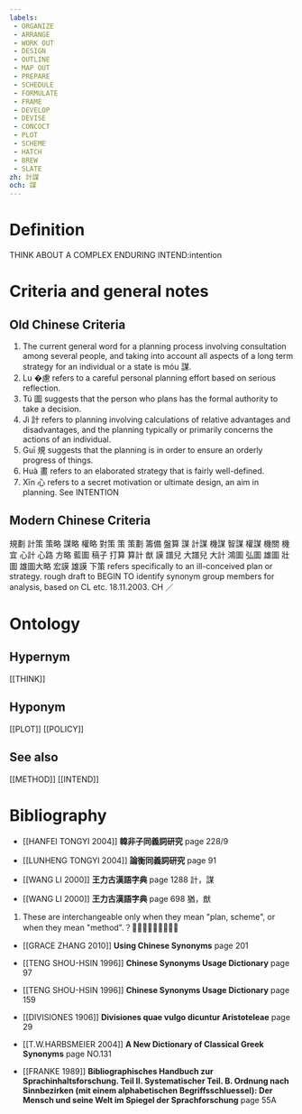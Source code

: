```yaml
---
labels: 
 - ORGANIZE
 - ARRANGE
 - WORK OUT
 - DESIGN
 - OUTLINE
 - MAP OUT
 - PREPARE
 - SCHEDULE
 - FORMULATE
 - FRAME
 - DEVELOP
 - DEVISE
 - CONCOCT
 - PLOT
 - SCHEME
 - HATCH
 - BREW
 - SLATE
zh: 計謀
och: 謀
---
```


# Definition
THINK ABOUT A COMPLEX ENDURING INTEND:intention
# Criteria and general notes
## Old Chinese Criteria
1. The current general word for a planning process involving consultation among
                several people, and taking into account all aspects of a long term strategy for an
                individual or a state is móu 謀.
2. Lu �慮 refers to a careful personal planning effort based on serious
                reflection.
3. Tú 圖 suggests that the person who plans has the formal authority to take a
                decision.
4. Jì 計 refers to planning involving calculations of relative advantages and
                disadvantages, and the planning typically or primarily concerns the actions of an
                individual.
5. Guī 規 suggests that the planning is in order to ensure an orderly progress of
                things.
6. Huà 畫 refers to an elaborated strategy that is fairly well-defined.
7. Xīn 心 refers to a secret motivation or ultimate design, an aim in planning. See
                INTENTION
## Modern Chinese Criteria
規劃
計策
策略
謀略
權略
對策
策
策劃
籌備
盤算
謀
計謀
機謀
智謀
權謀
機關
機宜
心計
心路
方略
藍圖
稿子
打算
算計
猷
謨
譜兒
大譜兒
大計
鴻圖
弘圖
雄圖
壯圖
雄圖大略
宏謨
雄謨
下策 refers specifically to an ill-conceived plan or strategy.
rough draft to BEGIN TO identify synonym group members for analysis, based on CL etc.
                18.11.2003. CH ／
# Ontology

## Hypernym
[[THINK]]
## Hyponym
[[PLOT]]
[[POLICY]]
## See also
[[METHOD]]
[[INTEND]]
# Bibliography
- [[HANFEI TONGYI 2004]]
**韓非子同義詞研究** page 228/9

- [[LUNHENG TONGYI 2004]]
**論衡同義詞研究** page 91

- [[WANG LI 2000]]
**王力古漢語字典** page 1288
計，謀
- [[WANG LI 2000]]
**王力古漢語字典** page 698
猶，猷
1. These are interchangeable only when they mean "plan, scheme", or when they
                        mean "method".？？？？？
- [[GRACE ZHANG 2010]]
**Using Chinese Synonyms** page 201

- [[TENG SHOU-HSIN 1996]]
**Chinese Synonyms Usage Dictionary** page 97

- [[TENG SHOU-HSIN 1996]]
**Chinese Synonyms Usage Dictionary** page 159

- [[DIVISIONES 1906]]
**Divisiones quae vulgo dicuntur Aristoteleae** page 29

- [[T.W.HARBSMEIER 2004]]
**A New Dictionary of Classical Greek Synonyms** page NO.131

- [[FRANKE 1989]]
**Bibliographisches Handbuch zur Sprachinhaltsforschung. Teil II.
                    Systematischer Teil. B. Ordnung nach Sinnbezirken (mit einem alphabetischen
                    Begriffsschluessel): Der Mensch und seine Welt im Spiegel der
                    Sprachforschung** page 55A
